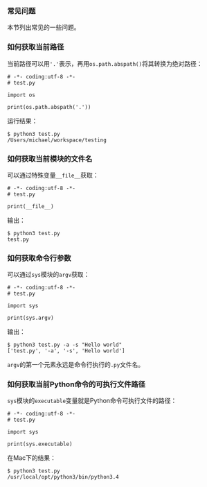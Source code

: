 
### 常见问题

本节列出常见的一些问题。

### 如何获取当前路径

当前路径可以用`'.'`表示，再用`os.path.abspath()`将其转换为绝对路径：

```
# -*- coding:utf-8 -*-
# test.py

import os

print(os.path.abspath('.'))

```

运行结果：

```
$ python3 test.py 
/Users/michael/workspace/testing

```

### 如何获取当前模块的文件名

可以通过特殊变量`__file__`获取：

```
# -*- coding:utf-8 -*-
# test.py

print(__file__)

```

输出：

```
$ python3 test.py
test.py

```

### 如何获取命令行参数

可以通过`sys`模块的`argv`获取：

```
# -*- coding:utf-8 -*-
# test.py

import sys

print(sys.argv)

```

输出：

```
$ python3 test.py -a -s "Hello world"
['test.py', '-a', '-s', 'Hello world']

```

`argv`的第一个元素永远是命令行执行的`.py`文件名。

### 如何获取当前Python命令的可执行文件路径

`sys`模块的`executable`变量就是Python命令可执行文件的路径：

```
# -*- coding:utf-8 -*-
# test.py

import sys

print(sys.executable)

```

在Mac下的结果：

```
$ python3 test.py 
/usr/local/opt/python3/bin/python3.4

```
